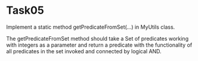 # Task05

Implement a static method getPredicateFromSet(...) in MyUtils class.


The getPredicateFromSet method should take a Set of predicates working with integers as a parameter and return a predicate with the functionality of all predicates in the set invoked and connected by logical AND.
